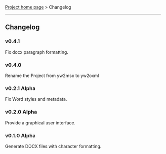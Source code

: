 [Project home page](index) > Changelog

------------------------------------------------------------------------

## Changelog

### v0.4.1

Fix docx paragraph formatting.

### v0.4.0

Rename the Project from yw2mso to yw2oxml

### v0.2.1 Alpha

Fix Word styles and metadata.

### v0.2.0 Alpha

Provide a graphical user interface. 

### v0.1.0 Alpha

Generate DOCX files with character formatting. 